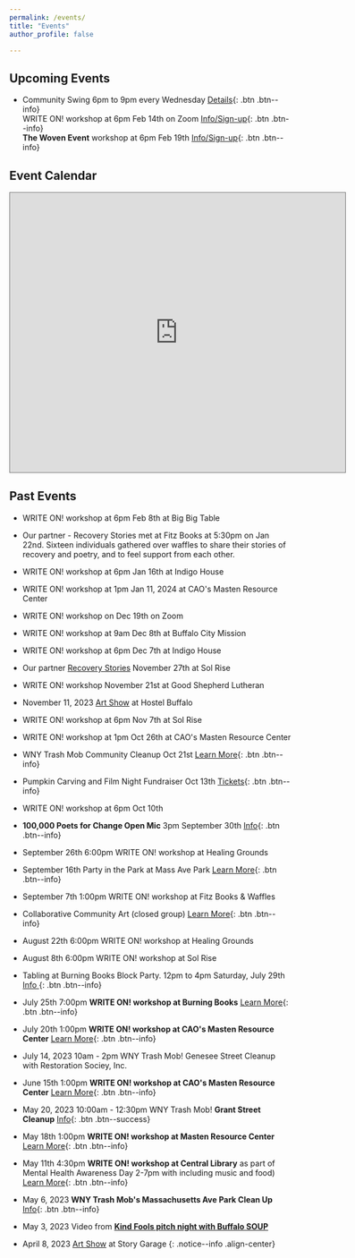 ```yaml
---
permalink: /events/
title: "Events"
author_profile: false

---
```


## Upcoming Events

- Community Swing 6pm to 9pm every Wednesday [Details](
    https://www.facebook.com/communityswing){: .btn .btn--info}<br>
WRITE ON! workshop at 6pm Feb 14th on Zoom [Info/Sign-up](
    https://kindfools.org/writeon/){: .btn .btn--info}<br>
**The Woven Event** workshop at 6pm Feb 19th 
   [Info/Sign-up](
    https://kindfools.org/thewovenevent/){: .btn .btn--info}<br>

## Event Calendar

<div class="responsiveGCal">

<iframe src="https://calendar.google.com/calendar/embed?height=300&wkst=1&bgcolor=%23ffffff&ctz=America%2FNew_York&showCalendars=0&showPrint=0&showTabs=0&showTz=0&src=Y185MDdjYjM5NjU1NDEyM2UxOTY4M2I4M2U2MWE2ZTM3ZGVmZTY0YTMyYjY1ZGM5YWRjNDhiMGY4MzI1Yjg0ZmM2QGdyb3VwLmNhbGVuZGFyLmdvb2dsZS5jb20&color=%23AD1457" style="border:solid 1px #777" width="600" height="500" frameborder="0" scrolling="no"></iframe>

</div>

## Past Events

- WRITE ON! workshop at 6pm Feb 8th at Big Big Table

- Our partner - Recovery Stories met at Fitz Books at 5:30pm on Jan 22nd. Sixteen
  individuals gathered over waffles to share their stories of recovery and poetry,
  and to feel support from each other.

- WRITE ON! workshop at 6pm Jan 16th at Indigo House

- WRITE ON! workshop at 1pm Jan 11, 2024 at CAO's Masten Resource Center

- WRITE ON! workshop on Dec 19th on Zoom

- WRITE ON! workshop at 9am Dec 8th at Buffalo City Mission

- WRITE ON! workshop at 6pm Dec 7th at Indigo House

- Our partner [Recovery Stories](https://kindfools.org/recoverystories/) November 27th at Sol Rise

- WRITE ON! workshop November 21st at Good Shepherd Lutheran

- November 11, 2023 [Art Show](/events/artshow20231111/) at Hostel Buffalo

- WRITE ON! workshop at 6pm Nov 7th at Sol Rise

- WRITE ON! workshop at 1pm Oct 26th at CAO's Masten Resource Center

- WNY Trash Mob Community Cleanup Oct 21st [Learn More](
    _events/cleanup20231021/){: .btn .btn--info}<br>

- Pumpkin Carving and Film Night Fundraiser Oct 13th [Tickets](
    https://www.chateaubuffalo.com/product/alfred-hitchcock-s-strangers-on-a-train/119
    ){: .btn .btn--info}<br>

- WRITE ON! workshop at 6pm Oct 10th

- **100,000 Poets for Change Open Mic** 3pm September 30th [Info](
    https://kindfools.org/events/hundredthousandpoets2023/
    ){: .btn .btn--info}<br>

- September 26th 6:00pm WRITE ON! workshop at Healing Grounds<br>

- September 16th Party in the Park at Mass Ave Park [Learn More](
    events/partyinthepark20230916/){: .btn .btn--info}<br>

- September 7th 1:00pm WRITE ON! workshop at Fitz Books & Waffles<br>

- Collaborative Community Art (closed group) [Learn More](/events/communityartsummer2023/){: .btn .btn--info}<br>

- August 22th 6:00pm WRITE ON! workshop at Healing Grounds<br>

- August 8th 6:00pm WRITE ON! workshop at Sol Rise<br>

- Tabling at Burning Books Block Party. 12pm to 4pm Saturday, July 29th [Info
](https://www.facebook.com/events/283062600944172){: .btn .btn--info}<br>

- July 25th 7:00pm **WRITE ON! workshop at Burning Books** [Learn More](https://kindfools.org/writeon/){: .btn .btn--info}<br>

- July 20th 1:00pm **WRITE ON! workshop at CAO's Masten Resource Center** [Learn More](https://kindfools.org/writeon/){: .btn .btn--info}<br>

- July 14, 2023 10am - 2pm WNY Trash Mob! Genesee Street Cleanup with Restoration Sociey, Inc.

- June 15th 1:00pm **WRITE ON! workshop at CAO's Masten Resource Center** [Learn More](https://kindfools.org/writeon/){: .btn .btn--info}<br>

- May 20, 2023 10:00am - 12:30pm WNY Trash Mob! **Grant Street Cleanup** [Info](/events/cleanup20230520/){: .btn .btn--success}<br>

- May 18th 1:00pm **WRITE ON! workshop at Masten Resource Center** [Learn More](https://kindfools.org/writeon/){: .btn .btn--info}<br>

- May 11th 4:30pm **WRITE ON! workshop at Central Library** as part of Mental Health Awareness Day 2-7pm with including music and food) [Learn More](https://kindfools.org/writeon/){: .btn .btn--info}<br>

- May 6, 2023 **WNY Trash Mob's Massachusetts Ave Park Clean Up** [Info](/events/cleanup20230506/){: .btn .btn--info}<br>

- May 3, 2023 Video from **[Kind Fools pitch night with Buffalo SOUP](https://kindfools.org/videos/buffalo-soup/)**<br>

- April 8, 2023 [Art Show](/events/artshow20230408/) at Story Garage
{: .notice--info .align-center}
